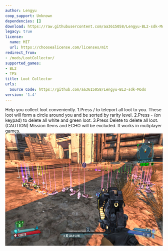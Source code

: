 ```yaml
---
author: Lengyu
coop_support: Unknown
dependencies: []
download: https://raw.githubusercontent.com/aa3615058/Lengyu-BL2-sdk-Mods/main/LootCollector/LootCollector.zip
legacy: true
license:
  name: MIT
  url: https://choosealicense.com/licenses/mit
redirect_from:
- /mods/LootCollector/
supported_games:
- BL2
- TPS
title: Loot Collector
urls:
  Source Code: https://github.com/aa3615058/Lengyu-BL2-sdk-Mods
version: '1.4'
---
```

Help you collect loot conveniently. 
1.Press / to teleport all loot to you. These loot will form a circle around you and be sorted by rarity level. 
2.Press - (on keypad) to delete all white and green loot. 
3.Press Delete to delete all loot. (CAUTION)
Mission Items and ECHO will be excluded.
It works in mutiplayer games.
<img height='360' src='https://raw.githubusercontent.com/aa3615058/Lengyu-BL2-sdk-Mods/main/LootCollector/LootCollector.jpg' width='640'>